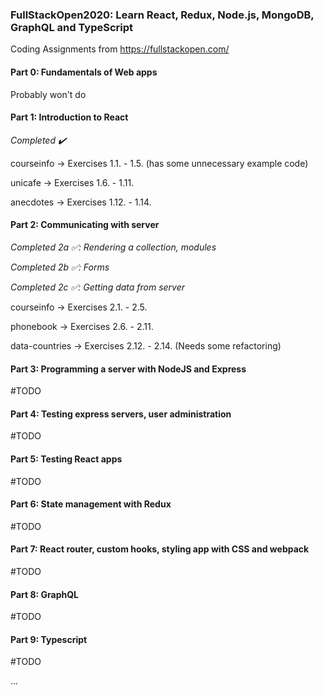 ### FullStackOpen2020: Learn React, Redux, Node.js, MongoDB, GraphQL and TypeScript

Coding Assignments from https://fullstackopen.com/

#### Part 0: Fundamentals of Web apps

Probably won't do

#### Part 1: Introduction to React

_Completed :heavy_check_mark:_

courseinfo -> Exercises 1.1. - 1.5. (has some unnecessary example code)

unicafe -> Exercises 1.6. - 1.11.

anecdotes -> Exercises 1.12. - 1.14.

#### Part 2: Communicating with server

_Completed 2a :white_check_mark:: Rendering a collection, modules_

_Completed 2b :white_check_mark:: Forms_

_Completed 2c :white_check_mark:: Getting data from server_

courseinfo -> Exercises 2.1. - 2.5.

phonebook -> Exercises 2.6. - 2.11.

data-countries -> Exercises 2.12. - 2.14. (Needs some refactoring)

#### Part 3: Programming a server with NodeJS and Express

#TODO

#### Part 4: Testing express servers, user administration

#TODO

#### Part 5: Testing React apps

#TODO

#### Part 6: State management with Redux

#TODO

#### Part 7: React router, custom hooks, styling app with CSS and webpack

#TODO

#### Part 8: GraphQL

#TODO

#### Part 9: Typescript

#TODO

...
